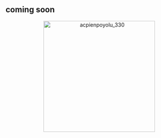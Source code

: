 ## coming soon

<p align="center">
  <img src="https://i.postimg.cc/d1GtXBQ0/IMG-3757.jpg" width="300" alt="acpienpoyolu_330">
</p>
